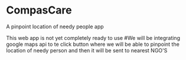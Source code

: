 # CompasCare

A pinpoint location of needy people app


This web app is not yet completely ready to use 
#We will be integrating google maps api to te click button where we will be able to pinpoint the location of needy person and then it
will be sent to nearest NGO'S
